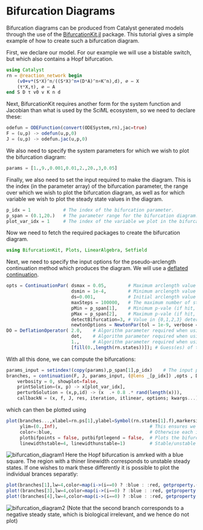 # Bifurcation Diagrams
Bifurcation diagrams can be produced from Catalyst generated models through the use of the [BifurcationKit.jl](https://github.com/rveltz/BifurcationKit.jl/) package. This tutorial gives a simple example of how to create such a bifurcation diagram.

First, we declare our model. For our example we will use a bistable switch, but which also contains a Hopf bifurcation.
```julia
using Catalyst
rn = @reaction_network begin
    (v0+v*(S*X)^n/((S*X)^n+(D*A)^n+K^n),d), ∅ ↔ X
    (τ*X,τ), ∅ ↔ A
end S D τ v0 v K n d
```
Next, BifurcationKit requires another form for the system function and Jacobian than what is used by the SciML ecosystem, so we need to declare these:
```julia
odefun = ODEFunction(convert(ODESystem,rn),jac=true)
F = (u,p) -> odefun(u,p,0)      
J = (u,p) -> odefun.jac(u,p,0)
```
We also need to specify the system parameters for which we wish to plot the bifurcation diagram:
```julia
params = [1.,9.,0.001,0.01,2.,20.,3,0.05]
```
Finally, we also need to set the input required to make the diagram. This is the index (in the parameter array) of the bifurcation parameter, the range over which we wish to plot the bifurcation diagram, as well as for which variable we wish to plot the steady state values in the diagram.
```julia
p_idx = 1            # The index of the bifurcation parameter.
p_span = (0.1,20.)   # The parameter range for the bifurcation diagram.
plot_var_idx = 1     # The index of the variable we plot in the bifurcation diagram.
```

Now we need to fetch the required packages to create the bifurcation diagram.
```julia
using BifurcationKit, Plots, LinearAlgebra, Setfield
```
Next, we need to specify the input options for the pseudo-arclength continuation method which produces the diagram. We will use a [deflated continuation](https://rveltz.github.io/BifurcationKit.jl/dev/DeflatedContinuation/).
```julia
opts = ContinuationPar( dsmax = 0.05,        # Maximum arclength value of the pseudo-arc length continuation method.
                        dsmin = 1e-4,        # Minimum arclength value of the pseudo-arc length continuation method.
                        ds=0.001,            # Initial arclength value of the pseudo-arc length continuation method (should be positive).
                        maxSteps = 100000,   # The maximum number of steps.
                        pMin = p_span[1],    # Minimum p-vale (if hit, the method stops).
                        pMax = p_span[2],    # Maximum p-vale (if hit, the method stops).
                        detectBifurcation=3, # Value in {0,1,2,3} determening to what extent bofurcation points are detected (0 means nothing is done, 3 both them and there localisation are detected).
                        newtonOptions = NewtonPar(tol = 1e-9, verbose = false, maxIter = 15)) #Parameters to the newton solver (when finding fixed points) see BifurcationKit documentation.
DO = DeflationOperator( 2.0,    # Algorithm parameter required when using deflated continuation, see BifurcationKit documentation.
                        dot,    # Algorithm parameter required when using deflated continuation, see BifurcationKit documentation.
                        1.,     # Algorithm parameter required when using deflated continuation, see BifurcationKit documentation.
                        [fill(0.,length(rn.states))]); # Guess(es) of the fixed point for the initial parameter set. Do not need to be exact.

```
With all this done, we can compute the bifurcations:
```julia
params_input = setindex!(copy(params),p_span[1],p_idx)    # The input parameter values have to start at the first index of our parameter span.
branches, = continuation(F, J, params_input, (@lens _[p_idx]) ,opts , DO,             # Gives our input.
    verbosity = 0, showplot=false,                                                    # We do not want to display, or plot, intermediary results.
    printSolution=(x, p) -> x[plot_var_idx],                                          # How we wish to print the output in the diagram. Here we simply want the value of the target varriable.
    perturbSolution = (x,p,id) -> (x  .+ 0.8 .* rand(length(x))),                     # Parameter for the continuation method, see BifurcationKit documentation.
    callbackN = (x, f, J, res, iteration, itlinear, options; kwargs...) -> res <1e7)  # Parameter for the continuation method, see BifurcationKit documentation.
```
which can then be plotted using
```julia
plot(branches...,xlabel=rn.ps[1],ylabel=Symbol(rn.states[1].f),markersize=4,
     ylim=(0.,Inf),                                  # This ensures we do not display negative solutions.
     color=:blue,                                    # Otherwise each individual branch will have their separate colors.
     plotbifpoints = false, putbifptlegend = false,  # Plots the bifurcation point(s).
     linewidthstable=4, linewidthunstable=1)         # Stable/unstable values are distinguised by line thickness.
```
![bifurcation_diagram1](../assets/bifurcation_diagram1.svg)
Here the Hopf bifurcation is amrked with a blue square. The region with a thiner linewidth corresponds to unstable steady states. If one wishes to mark these differently it is possible to plot the individual brances separatly:
```julia
plot(branches[1],lw=4,color=map(i->(i==0) ? :blue : :red, getproperty.(branches[1].branch,:n_unstable)))
plot!(branches[3],lw=4,color=map(i->(i==0) ? :blue : :red, getproperty.(branches[3].branch,:n_unstable)))
plot!(branches[4],lw=4,color=map(i->(i==0) ? :blue : :red, getproperty.(branches[4].branch,:n_unstable)),plotbifpoints = false,xlabel=rn.ps[1],ylabel=Symbol(rn.states[1].f))
```
![bifurcation_diagram2](../assets/bifurcation_diagram2.svg)
(Note that the second branch corresponds to a negative steady state, which is biological irrelevant, and we hence do not plot)